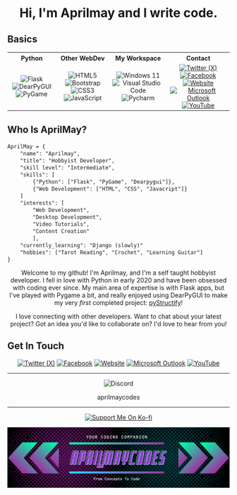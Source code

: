 <h1 align="center"> Hi, I'm Aprilmay and I write code.</h1>

## Basics

<table style="text-align: center; margin: auto;">
  <tr>
    <th>Python</th>
    <th>Other WebDev</th>
    <th>My Workspace</th>
    <th>Contact</th>
  </tr>
  <tr>
    <td>
      <img src="https://img.shields.io/badge/Flask-000000?style=plastic&logo=flask&logoColor=white" alt="Flask">
      <img src="https://img.shields.io/badge/DearPyGUI-white?style=plastic" alt="DearPyGUI" />
      <img src="https://img.shields.io/badge/PyGame-black?style=plastic" alt="PyGame" />
    </td>
    <td>
      <img src="https://img.shields.io/badge/HTML5-E34F26?style=plastic&logo=html5&logoColor=white" alt="HTML5">
      <img src="https://img.shields.io/badge/Bootstrap-563D7C?style=plastic&logo=bootstrap&logoColor=white" alt="Bootstrap">
      <img src="https://img.shields.io/badge/CSS3-1572B6?style=plastic&logo=css3&logoColor=white" alt="CSS3">
      <img src="https://img.shields.io/badge/JavaScript-323330?style=plastic&logo=javascript&logoColor=F7DF1E" alt="JavaScript">
    </td>
    <td>
      <img src="https://img.shields.io/badge/Windows_11-0078d4?style=plastic&logo=windows-11&logoColor=white" alt="Windows 11">
      <img src="https://img.shields.io/badge/Visual_Studio_Code-0078D4?style=plastic&logo=visual%20studio%20code&logoColor=white" alt="Visual Studio Code">
      <img src="https://img.shields.io/badge/PyCharm-000000.svg?&style=plastic&logo=PyCharm&logoColor=white" alt="Pycharm">
    </td>
    <td>
      <a href="https://x.com/AprilMayCodes"><img src="https://img.shields.io/badge/Twitter (X)-000000?style=plastic&logo=x&logoColor=white" alt="Twitter (X)"></a>
      <a href="https://www.facebook.com/profile.php?id=61560921234894"><img src="https://img.shields.io/badge/Facebook-1877F2?style=plastic&logo=facebook&logoColor=white" alt="Facebook"></a>
      <a href="https://aprilmaycodes.com/"><img src="https://img.shields.io/badge/website-000000?style=plastic&logo=About.me&logoColor=white" alt="Website"></a>
      <a href="mailto:contact@aprilmaycodes.com"><img src="https://img.shields.io/badge/Microsoft_Outlook-0078D4?style=plastic&logo=microsoft-outlook&logoColor=white" alt="Microsoft Outlook"></a>
      <a href="https://www.youtube.com/@aprilmaycodes"><img src="https://img.shields.io/badge/YouTube-%23FF0000.svg?style=for-plastic&logo=YouTube&logoColor=white" alt="YouTube"></a>
    </td>
  </tr>
</table>

## Who Is AprilMay?

```
AprilMay = {
    "name": "Aprilmay",
    "title": "Hobbyist Developer",
    "skill level": "Intermediate",
    "skills": [
        {"Python": ["Flask", "PyGame", "Dearpygui"]},
        {"Web Development": ["HTML", "CSS", "Javacript"]}
    ]
    "interests": [
        "Web Development",
        "Desktop Development",
        "Video Tutorials",
        "Content Creation"
        ],
    "currently_learning": "Django (slowly)"
    "hobbies": ["Tarot Reading", "Crochet", "Learning Guitar"]
}
```
<p align="center">Welcome to my github! I'm Aprilmay, and I'm a self taught hobbyist developer. I fell in love with Python in early 2020 and have been obsessed with coding ever since. My main area of expertise is with Flask apps, but I've played with Pygame a bit, and really enjoyed using DearPyGUI to make my very <em>first</em> completed project: <a href="https://aprilmaycodes.github.io/pyStructify-docs/">pyStructify</a>!</p>

<p align="center">I love connecting with other developers. Want to chat about your latest project? Got an idea you'd like to collaborate on? I'd love to hear from you!</p>

## Get In Touch
<p align="center">
  <a href="https://x.com/AprilMayCodes"><img src="https://img.shields.io/badge/Twitter (X)-000000?style=plastic&logo=x&logoColor=white" alt="Twitter (X)"></a>
  <a href="https://www.facebook.com/profile.php?id=61560921234894"><img src="https://img.shields.io/badge/Facebook-1877F2?style=plastic&logo=facebook&logoColor=white" alt="Facebook"></a>
  <a href="https://aprilmaycodes.com/"><img src="https://img.shields.io/badge/website-000000?style=plastic&logo=About.me&logoColor=white" alt="Website"></a>
  <a href="mailto:contact@aprilmaycodes.com"><img src="https://img.shields.io/badge/Microsoft_Outlook-0078D4?style=plastic&logo=microsoft-outlook&logoColor=white" alt="Microsoft Outlook"></a>
  <a href="https://www.youtube.com/@aprilmaycodes"><img src="https://img.shields.io/badge/YouTube-%23FF0000.svg?style=for-plastic&logo=YouTube&logoColor=white" alt="YouTube"></a>
</p>
<hr>
<p align="center">
<img src="https://img.shields.io/badge/Discord-5865F2?style=plastic&logo=discord&logoColor=white" alt="Discord">
<p align="center">aprilmaycodes</p>
<hr>
<p align="center">
<a href="https://ko-fi.com/I3I3ZVHJM"><img src="https://ko-fi.com/img/githubbutton_sm.svg" alt="Support Me On Ko-fi"></a>
</p>
  
<img src="AprilMayCodes_crop.png">

